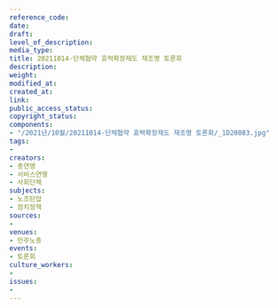 ```yaml
---
reference_code: 
date: 
draft: 
level_of_description: 
media_type: 
title: 20211014-단체협약 효력확장제도 재조명 토론회
description: 
weight: 
modified_at: 
created_at: 
link: 
public_access_status: 
copyright_status: 
components:
- "/2021년/10월/20211014-단체협약 효력확장제도 재조명 토론회/_1D20083.jpg"
tags:
- 
creators:
- 총연맹
- 서비스연맹
- 사회단체
subjects:
- 노조탄압
- 정치정책
sources:
- 
venues:
- 민주노총
events:
- 토론회
culture_workers:
- 
issues:
- 
---
```

